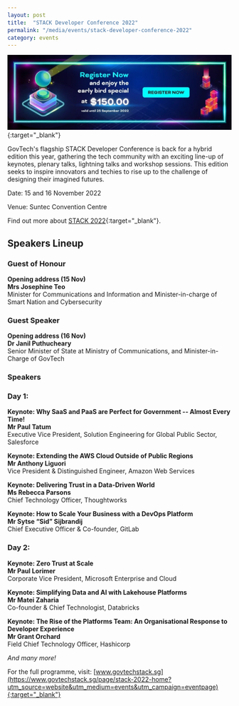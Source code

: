 ```yaml
---
layout: post
title:  "STACK Developer Conference 2022"
permalink: "/media/events/stack-developer-conference-2022"
category: events
---
```


[![STACK 2022 Early Bird](/images/media/events/STACK2022-EarlyBird.jpg)](https://www.govtechstack.sg/page/stack-2022-home?utm_source=website&utm_medium=events&utm_campaign=eventpage){:target="_blank"}
 
GovTech's flagship STACK Developer Conference is back for a hybrid edition this year, gathering the tech community with an exciting line-up of keynotes, plenary talks, lightning talks and workshop sessions. This edition seeks to inspire innovators and techies to rise up to the challenge of designing their imagined futures.

Date: 15 and 16 November 2022

Venue: Suntec Convention Centre

Find out more about [STACK 2022](https://www.govtechstack.sg/page/stack-2022-home?utm_source=website&utm_medium=events&utm_campaign=eventpage){:target="_blank"}.


## Speakers Lineup


### Guest of Honour


**Opening address (15 Nov)**
<br>**Mrs Josephine Teo**
<br>Minister for Communications and Information and Minister-in-charge of Smart Nation and Cybersecurity


### Guest Speaker


**Opening address (16 Nov)**
<br>**Dr Janil Puthucheary**
<br>Senior Minister of State at Ministry of Communications, and Minister-in-Charge of GovTech


### Speakers


### Day 1:


**Keynote: Why SaaS and PaaS are Perfect for Government -- Almost Every Time!**
<br>**Mr Paul Tatum** 
<br>Executive Vice President, Solution Engineering for Global Public Sector, Salesforce


**Keynote: Extending the AWS Cloud Outside of Public Regions**
<br>**Mr Anthony Liguori** 
<br>Vice President & Distinguished Engineer, Amazon Web Services


**Keynote: Delivering Trust in a Data-Driven World**
<br>**Ms Rebecca Parsons** 
<br>Chief Technology Officer, Thoughtworks


**Keynote: How to Scale Your Business with a DevOps Platform**
<br>**Mr Sytse “Sid” Sijbrandij** 
<br>Chief Executive Officer & Co-founder, GitLab


### Day 2:


**Keynote: Zero Trust at Scale**
<br>**Mr Paul Lorimer** 
<br>Corporate Vice President, Microsoft Enterprise and Cloud


**Keynote: Simplifying Data and AI with Lakehouse Platforms**
<br>**Mr Matei Zaharia** 
<br>Co-founder & Chief Technologist, Databricks


**Keynote: The Rise of the Platforms Team: An Organisational Response to Developer Experience**
<br>**Mr Grant Orchard** 
<br>Field Chief Technology Officer, Hashicorp


*And many more!*


For the full programme, visit: [www.govtechstack.sg](https://www.govtechstack.sg/page/stack-2022-home?utm_source=website&utm_medium=events&utm_campaign=eventpage){:target="_blank"}



